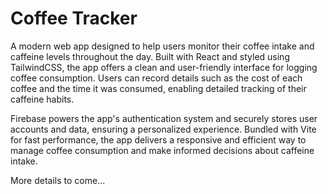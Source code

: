 # Coffee Tracker

A modern web app designed to help users monitor their coffee intake and caffeine levels throughout the day. Built with React and styled using TailwindCSS, the app offers a clean and user-friendly interface for logging coffee consumption. Users can record details such as the cost of each coffee and the time it was consumed, enabling detailed tracking of their caffeine habits.

Firebase powers the app's authentication system and securely stores user accounts and data, ensuring a personalized experience. Bundled with Vite for fast performance, the app delivers a responsive and efficient way to manage coffee consumption and make informed decisions about caffeine intake.

More details to come...

